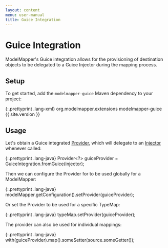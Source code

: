 ```yaml
---
layout: content
menu: user-manual
title: Guice Integration
---
```


# Guice Integration

ModelMapper's Guice integration allows for the provisioning of destination objects to be delegated to a Guice Injector during the mapping process. 

## Setup

To get started, add the `modelmapper-guice` Maven dependency to your project:

{:.prettyprint .lang-xml}
	<dependency>
	  <groupId>org.modelmapper.extensions</groupId>
	  <artifactId>modelmapper-guice</artifactId>
	  <version>{{ site.version }}</version>
	</dependency>

## Usage

Let's obtain a Guice integrated [Provider](/user-manual/providers), which will delegate to an [Injector](https://google-guice.googlecode.com/svn/trunk/latest-javadoc/com/google/inject/Injector.html) whenever called:

{:.prettyprint .lang-java}
	Provider<?> guiceProvider = GuiceIntegration.fromGuice(injector);

Then we can configure the Provider for to be used globally for a ModelMapper:

{:.prettyprint .lang-java}
	modelMapper.getConfiguration().setProvider(guiceProvider);

Or set the Provider to be used for a specific TypeMap:

{:.prettyprint .lang-java}
	typeMap.setProvider(guiceProvider);

The provider can also be used for individual mappings:

{:.prettyprint .lang-java}
	with(guiceProvider).map().someSetter(source.someGetter());
